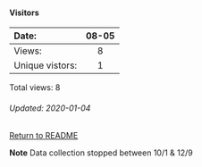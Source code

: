 #### Visitors
Date:   |         08-05
|:---   |:---:
Views:  |         8
Unique  vistors:  |      1

Total views: 8
###### Updated: 2020-01-04

[Return to README](https://github.com/BradleyA/Start-registry-v2-script.1.0/blob/master/README.md#traffic)

**Note**  Data collection stopped between 10/1 & 12/9
